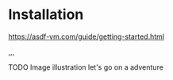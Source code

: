 # Installation

<https://asdf-vm.com/guide/getting-started.html>

,,,

TODO Image illustration let's go on a adventure
